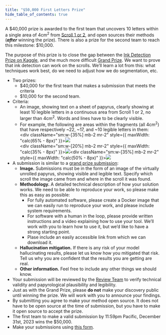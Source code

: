 ```yaml
---
title: "$50,000 First Letters Prize"
hide_table_of_contents: true
---
```


<head>
  <html data-theme="dark" />

  <meta
    name="description"
    content="A $1,000,000+ machine learning and computer vision competition"
  />

  <meta property="og:type" content="website" />
  <meta property="og:url" content="https://scrollprize.org" />
  <meta property="og:title" content="Vesuvius Challenge" />
  <meta
    property="og:description"
    content="A $1,000,000+ machine learning and computer vision competition"
  />
  <meta
    property="og:image"
    content="https://scrollprize.org/img/social/opengraph.jpg"
  />

  <meta property="twitter:card" content="summary_large_image" />
  <meta property="twitter:url" content="https://scrollprize.org" />
  <meta property="twitter:title" content="Vesuvius Challenge" />
  <meta
    property="twitter:description"
    content="A $1,000,000+ machine learning and computer vision competition"
  />
  <meta
    property="twitter:image"
    content="https://scrollprize.org/img/social/opengraph.jpg"
  />
</head>

A $40,000 prize is awarded to the first team that uncovers 10 letters within a single area of 4cm<sup>2</sup> from [Scroll 1 or 2](data), and open sources their methods (***after*** winning the prize). There is also a prize for the second team to reach this milestone: $10,000.

The purpose of this prize is to close the gap between the [Ink Detection Prize on Kaggle](ink_detection), and the much more difficult [Grand Prize](grand_prize). We want to prove that ink detection can work on the scrolls. We’ll learn a lot from this: what techniques work best, do we need to adjust how we do segmentation, etc.

* Two prizes:
  * $40,000 for the first team that makes a submission that meets the criteria
  * $10,000 for the second team.
* Criteria:
    * An image, showing text on a sheet of papyrus, clearly showing at least 10 legible letters in a continuous area from Scroll 1 or 2, no larger than 4cm<sup>2</sup>. Words and lines have to be clearly visible.
    * For example, the following are areas within the fragments (all 4cm<sup>2</sup>) that have respectively ~22, ~17, and ~10 legible letters in them: <div className="flex flex-wrap max-w-[500px]"><div className="sm:w-[35%] mb-2 mr-2" style={{ maxWidth: "calc(65% - 8px)" }}><img src="/img/first-letters/1.png" className="w-[100%]"/></div><div className="sm:w-[20%] mb-2 mr-2" style={{ maxWidth: "calc(35% - 8px)" }}><img src="/img/first-letters/2.png" className="w-[100%]"/></div><div className="sm:w-[35%] mb-2 mr-2" style={{ maxWidth: "calc(50% - 8px)" }}><img src="/img/first-letters/3.png" className="w-[100%]"/></div></div>
* A submission is similar to a [grand prize submission](https://scrollprize.org/grand_prize#submitting-your-result):
    * **Image.** Submissions must be in the form of an image of the virtually unrolled papyrus, showing visible and legible text. Specify which scroll the image came from and where in the scroll it was found.
    * **Methodology.** A detailed technical description of how your solution works. We need to be able to reproduce your work, so please make this as easy as possible:
        * For fully automated software, please create a Docker image that we can easily run to reproduce your work, and please include system requirements.
        * For software with a human in the loop, please provide written instructions and a video explaining how to use your tool. We’ll work with you to learn how to use it, but we’d like to have a strong starting point.
        * Plase include an easily accessible link from which we can download it.
    * **Hallucination mitigation.** If there is any risk of your model hallucinating results, please let us know how you mitigated that risk. Tell us why you are confident that the results you are getting are real.
    * **Other information.** Feel free to include any other things we should know.
* Your submission will be reviewed by the [Review Team](https://scrollprize.org/grand_prize#review-process) to verify technical validity and papyrological plausibility and legibility.
* Just as with the Grand Prize, please **do not** make your discovery public until winning the prize. We will work with you to announce your findings.
* By submitting you agree to make your method open source. It does not have to be open source at the time of submission, but you have to make it open source to accept the prize.
* The first team to make a valid submission by 11:59pm Pacific, December 31st, 2023 wins the $50,000.
* Make your submissions using [this form](https://forms.gle/s6f656m3KSTWkAtN8).
